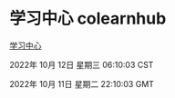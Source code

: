 # 学习中心 colearnhub
[学习中心](http://27.19.33.125:56308/colearnhub/)

2022年 10月 12日 星期三 06:10:03 CST

2022年 10月 11日 星期二 22:10:03 GMT
